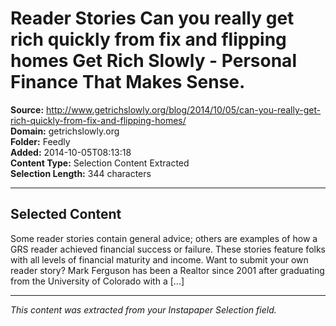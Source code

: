 # Reader Stories Can you really get rich quickly from fix and flipping homes Get Rich Slowly - Personal Finance That Makes Sense.

**Source:** http://www.getrichslowly.org/blog/2014/10/05/can-you-really-get-rich-quickly-from-fix-and-flipping-homes/  
**Domain:** getrichslowly.org  
**Folder:** Feedly  
**Added:** 2014-10-05T08:13:18  
**Content Type:** Selection Content Extracted  
**Selection Length:** 344 characters  


---

## Selected Content

Some reader stories contain general advice; others are examples of how a GRS reader achieved financial success or failure. These stories feature folks with all levels of financial maturity and income. Want to submit your own reader story? Mark Ferguson has been a Realtor since 2001 after graduating from the University of Colorado with a [...]

---

*This content was extracted from your Instapaper Selection field.*